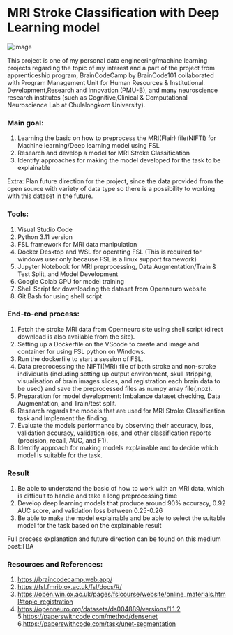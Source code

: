 # MRI Stroke Classification with Deep Learning model

![image](https://github.com/user-attachments/assets/552d6c61-9245-41a2-8976-6784e0fe413c)

This project is one of my personal data engineering/machine learning projects regarding the topic of my interest and a part of the project from apprenticeship program, BrainCodeCamp by BrainCode101 collaborated with Program Management Unit for Human Resources & Institutional. Development,Research and Innovation (PMU-B), and many neuroscience research institutes (such as Cognitive,Clinical & Computational
Neuroscience Lab at Chulalongkorn University).

### Main goal: 
1. Learning the basic on how to preprocess the MRI(Flair) file(NIFTI) for Machine learning/Deep learning model using FSL
2. Research and develop a model for MRI Stroke Classification 
3. Identify approaches for making the model developed for the task to be explainable

Extra: Plan future direction for the project, since the data provided from the open source with variety of data type so there is a possibility to working with this dataset in the future.

### Tools:
1. Visual Studio Code
2. Python 3.11 version
3. FSL framework for MRI data manipulation
4. Docker Desktop and WSL for operating FSL (This is required for windows user only because FSL is a linux support framework)
5. Jupyter Notebook for MRI preprocessing, Data Augmentation/Train & Test Split, and Model Development
6. Google Colab GPU for model training
7. Shell Script for downloading the dataset from Openneuro website
8. Git Bash for using shell script

### End-to-end process:
1. Fetch the stroke MRI data from Openneuro site using shell script (direct download is also available from the site). 
2. Setting up a Dockerfile on the VScode to create and image and container for using FSL python on Windows.
3. Run the dockerfile to start a session of FSL.
4. Data preprocessing the NIFTI(MRI) file of both stroke and non-stroke individuals (including setting up output environment, skull stripping, visualisation of brain images slices, and registration each brain data to be used) and save the preprocessed files as numpy array file(.npz).
5. Preparation for model development: Imbalance dataset checking, Data Augmentation, and Train/test split. 
6. Research regards the models that are used for MRI Stroke Classification task and Implement the finding.
7. Evaluate the models performance by observing their accuracy, loss, validation accuracy, validation loss, and other classification reports (precision, recall, AUC, and F1).
8. Identify approach for making models explainable and to decide which model is suitable for the task.


### Result
1. Be able to understand the basic of how to work with an MRI data, which is difficult to handle and take a long preprocessing time
2. Develop deep learning models that produce around 90% accuracy, 0.92 AUC score, and validation loss between 0.25-0.26
3. Be able to make the model explainable and be able to select the suitable model for the task based on the explainable result

Full process explanation and future direction can be found on this medium post:TBA

### Resources and References:
1. https://braincodecamp.web.app/
2. https://fsl.fmrib.ox.ac.uk/fsl/docs/#/
3. https://open.win.ox.ac.uk/pages/fslcourse/website/online_materials.html#topic_registration
4. https://openneuro.org/datasets/ds004889/versions/1.1.2
5.https://paperswithcode.com/method/densenet
6.https://paperswithcode.com/task/unet-segmentation
